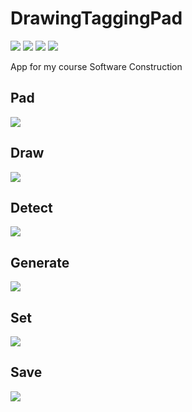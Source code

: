 # DrawingTaggingPad
![](https://camo.githubusercontent.com/e7e62a41071cdcef938af9e7b059801ab67011fc/68747470733a2f2f696d672e736869656c64732e696f2f62616467652f53776966742d342d79656c6c6f772e737667)    ![](https://camo.githubusercontent.com/7009aaf0ecf41bc9449318d73bca7974a40c1fd7/68747470733a2f2f696d672e736869656c64732e696f2f62616467652f706c6174666f726d2d694f532d6c69676874677261792e737667) ![](https://camo.githubusercontent.com/890acbdcb87868b382af9a4b1fac507b9659d9bf/68747470733a2f2f696d672e736869656c64732e696f2f62616467652f6c6963656e73652d4d49542d626c75652e737667)  ![](https://camo.githubusercontent.com/bfba53c1ad0d54ab79c3aa086bc04d2da5611121/68747470733a2f2f696d672e736869656c64732e696f2f62616467652f436f636f61506f64732d312e372d677265656e2e737667)


App for my course Software Construction

## Pad
![](img/1.png)

## Draw
![](img/2.png)


## Detect
![](img/3.png)

## Generate
![](img/4.png)

## Set
![](img/5.png)

## Save
![](img/6.png)